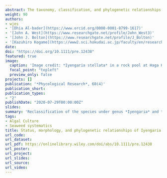 ```yaml
---
abstract: The taxonomy, classification, and phylogenetic relationships of the brown seaweed genus *Iyengaria* with other members of the family Scytosiphonaceae remain poorly understood. In this study, we addressed some problems in the systematics (taxonomic and classification status) and phylogenetic position of *Iyengaria* based on our studies on the generitype *Iyengaria stellata* from Kuwait and South Africa. We confirm that *I. stellata* is conspecific with *Colpomenia capensis* based on molecular and morpho-anatomical data and that the species has a disjunct distribution within the Indian Ocean. Also, the distinguishing features of two *Iyengaria* species (*I. nizamuddinii* and ‘*I. lobocylindrica*’) described from Karachi, Pakistan, are within the morphological range of *I. stellata*. Hence, these two taxa are considered here as junior heterotypic synonyms of *I. stellata*. Our molecular phylogenetic analyses suggested the paraphyly of the genus *Iyengaria*, with the recently described *Iyengaria quadriseriata* from India forming close associations with *Rosenvingea intricata*. As such, we remove *I. quadriseriata* from the genus *Iyengaria* and relegate it as a synonym of *R. intricata*. Consequently, by recognizing only one species, our proposals considerably reduce the species diversity in the genus. Moreover, our culture studies suggested that *I. stellata* exhibits an alternation of heteromorphic generations, similar to other species in the Scytosiphonaceae. Under culture conditions, *I. stellata* also produced plurangia on microthalli, confirming its affinity with other phylogenetically close relatives in the ‘*Hydroclathrus* group’ of the family Scytosiphonaceae such as *Colpomenia*, *Rosenvingea*, and *Chnoospora*.
weight: 90
authors:
- wjes
- '[Dhia Al-bader](https://www.orcid.org/0000-0001-8799-1617)'
- '[John A. West](https://www.researchgate.net/profile/John_West3)'
- '[John J. Bolton](https://www.researchgate.net/profile/J_Bolton)'
- '[Kazuhiro Kogame](https://www2.sci.hokudai.ac.jp/faculty/en/researcher/kazuhiro-kogame)'
date: 
doi: "https://doi.org/10.1111/pre.12438"
featured: true
image:
  caption: 'Image credit: *Iyengaria stellata* in a rock pool at Haga Haga, Eastern Cape, South Africa. Photo courtesy of Robert J. Anderson'
  focal_point: "topleft"
  preview_only: false
projects: []
publication: '*Phycological Research*, 68(4)'
publication_short: 
publication_types:
- "2"
publishDate: "2020-07-29T00:00:00Z"
slides: 
summary: 'Reclassification of the species under genus *Iyengaria* and the discovery of the disjunct distribution of *I. stellata* within the Indian Ocean. In addition, the alternation of heteromorphic generations of *I. stellata* was observed under culture conditions.'
tags:
- Algal Culture
- Seaweed systematics
title: Status, morphology, and phylogenetic relationships of Iyengaria (Scytosiphonaceae, Phaeophyceae), a brown algal genus with a disjunct distribution in the Indian Ocean 
url_code:
url_dataset: 
url_pdf: https://onlinelibrary.wiley.com/doi/abs/10.1111/pre.12438
url_poster:
url_project: 
url_slides: 
url_source: 
url_video: 
---
```




